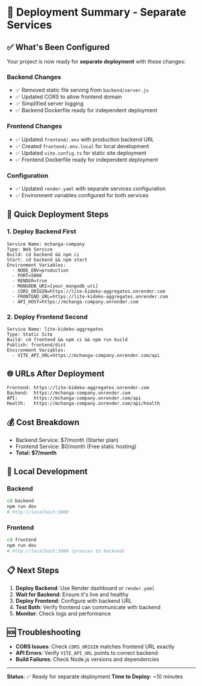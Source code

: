 # 🎯 Deployment Summary - Separate Services

## ✅ What's Been Configured

Your project is now ready for **separate deployment** with these changes:

### Backend Changes
- ✅ Removed static file serving from `backend/server.js`
- ✅ Updated CORS to allow frontend domain
- ✅ Simplified server logging
- ✅ Backend Dockerfile ready for independent deployment

### Frontend Changes  
- ✅ Updated `frontend/.env` with production backend URL
- ✅ Created `frontend/.env.local` for local development
- ✅ Updated `vite.config.ts` for static site deployment
- ✅ Frontend Dockerfile ready for independent deployment

### Configuration
- ✅ Updated `render.yaml` with separate services configuration
- ✅ Environment variables configured for both services

## 🚀 Quick Deployment Steps

### 1. Deploy Backend First
```
Service Name: mchanga-company
Type: Web Service
Build: cd backend && npm ci
Start: cd backend && npm start
Environment Variables:
  - NODE_ENV=production
  - PORT=5000
  - RENDER=true
  - MONGODB_URI=[your_mongodb_uri]
  - CORS_ORIGIN=https://lite-kideko-aggregates.onrender.com
  - FRONTEND_URL=https://lite-kideko-aggregates.onrender.com
  - API_HOST=https://mchanga-company.onrender.com
```

### 2. Deploy Frontend Second
```
Service Name: lite-kideko-aggregates
Type: Static Site
Build: cd frontend && npm ci && npm run build
Publish: frontend/dist
Environment Variables:
  - VITE_API_URL=https://mchanga-company.onrender.com/api
```

## 🌐 URLs After Deployment

```
Frontend: https://lite-kideko-aggregates.onrender.com
Backend:  https://mchanga-company.onrender.com
API:      https://mchanga-company.onrender.com/api
Health:   https://mchanga-company.onrender.com/api/health
```

## 💰 Cost Breakdown

- Backend Service: $7/month (Starter plan)
- Frontend Service: $0/month (Free static hosting)
- **Total: $7/month**

## 🔧 Local Development

### Backend
```bash
cd backend
npm run dev
# http://localhost:5000
```

### Frontend  
```bash
cd frontend
npm run dev
# http://localhost:3000 (proxies to backend)
```

## 📋 Next Steps

1. **Deploy Backend**: Use Render dashboard or `render.yaml`
2. **Wait for Backend**: Ensure it's live and healthy
3. **Deploy Frontend**: Configure with backend URL
4. **Test Both**: Verify frontend can communicate with backend
5. **Monitor**: Check logs and performance

## 🆘 Troubleshooting

- **CORS Issues**: Check `CORS_ORIGIN` matches frontend URL exactly
- **API Errors**: Verify `VITE_API_URL` points to correct backend
- **Build Failures**: Check Node.js versions and dependencies

---

**Status**: ✅ Ready for separate deployment
**Time to Deploy**: ~10 minutes
